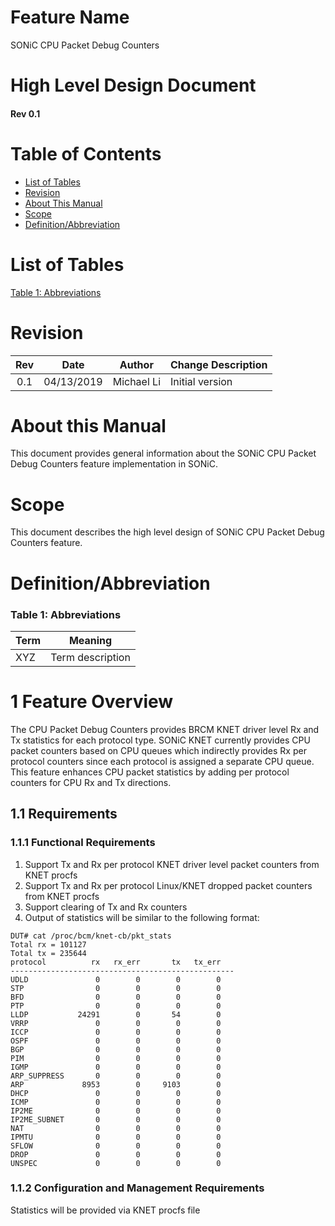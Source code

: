 # Feature Name
SONiC CPU Packet Debug Counters
# High Level Design Document
#### Rev 0.1

# Table of Contents
  * [List of Tables](#list-of-tables)
  * [Revision](#revision)
  * [About This Manual](#about-this-manual)
  * [Scope](#scope)
  * [Definition/Abbreviation](#definitionabbreviation)
  
# List of Tables
[Table 1: Abbreviations](#table-1-abbreviations)

# Revision
| Rev |     Date    |       Author       | Change Description                |
|:---:|:-----------:|:------------------:|-----------------------------------|
| 0.1 | 04/13/2019  |   Michael Li       | Initial version                   |

# About this Manual
This document provides general information about the SONiC CPU Packet Debug Counters feature implementation in SONiC.
# Scope
This document describes the high level design of SONiC CPU Packet Debug Counters feature.

# Definition/Abbreviation

### Table 1: Abbreviations
| **Term**                 | **Meaning**                         |
|--------------------------|-------------------------------------|
| XYZ                      | Term description                    |

# 1 Feature Overview
The CPU Packet Debug Counters provides BRCM KNET driver level Rx and Tx statistics for each protocol type. SONiC KNET currently provides CPU packet counters based on CPU queues which indirectly provides Rx per protocol counters since each protocol is assigned a separate CPU queue. This feature enhances CPU packet statistics by adding per protocol counters for CPU Rx and Tx directions.

## 1.1 Requirements

### 1.1.1 Functional Requirements

1. Support Tx and Rx per protocol KNET driver level packet counters from KNET procfs
2. Support Tx and Rx per protocol Linux/KNET dropped packet counters from KNET procfs
3. Support clearing of Tx and Rx counters
4. Output of statistics will be similar to the following format:

```
DUT# cat /proc/bcm/knet-cb/pkt_stats
Total rx = 101127
Total tx = 235644
protocol          rx   rx_err       tx   tx_err
--------------------------------------------------
UDLD               0        0        0        0
STP                0        0        0        0
BFD                0        0        0        0
PTP                0        0        0        0
LLDP           24291        0       54        0
VRRP               0        0        0        0
ICCP               0        0        0        0
OSPF               0        0        0        0
BGP                0        0        0        0
PIM                0        0        0        0
IGMP               0        0        0        0
ARP_SUPPRESS       0        0        0        0
ARP             8953        0     9103        0
DHCP               0        0        0        0
ICMP               0        0        0        0
IP2ME              0        0        0        0
IP2ME_SUBNET       0        0        0        0
NAT                0        0        0        0
IPMTU              0        0        0        0
SFLOW              0        0        0        0
DROP               0        0        0        0
UNSPEC             0        0        0        0
```

### 1.1.2 Configuration and Management Requirements
Statistics will be provided via KNET procfs file

